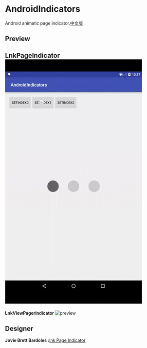 # AndroidIndicators
Android animatic page indicator.[中文版](https://github.com/HeZaiJin/AndroidIndicators/blob/master/README-cn.md)
## Preview
**LnkPageIndicator**
![preview](https://github.com/HeZaiJin/AndroidIndicators/blob/master/screen_shot/indicators.gif)
---
**LnkViewPagerIndicator**
![preview](https://github.com/HeZaiJin/AndroidIndicators/blob/master/screen_shot/viewpage.gif)
## Designer
**Jovie Brett Bardoles :**[Ink Page Indicator](http://www.materialup.com/posts/ink-page-indicator)